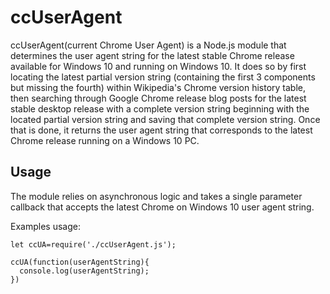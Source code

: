 # ccUserAgent

ccUserAgent(current Chrome User Agent) is a Node.js module that determines the user agent string for the latest stable Chrome release available for Windows 10 and running
on Windows 10. It does so by first locating the latest partial version string (containing the first 3 components but missing the fourth) within Wikipedia's Chrome version history table, then searching through Google Chrome release blog posts for the latest stable desktop release with a complete version string beginning with the located partial version string and saving that complete version string. Once that is done, it returns the user agent string that corresponds to the latest Chrome release running on a Windows 10 PC.




## Usage

The module relies on asynchronous logic and takes a single parameter callback that accepts the latest Chrome on Windows 10 user agent string.

Examples usage:

```
let ccUA=require('./ccUserAgent.js');

ccUA(function(userAgentString){
  console.log(userAgentString);
})

```

